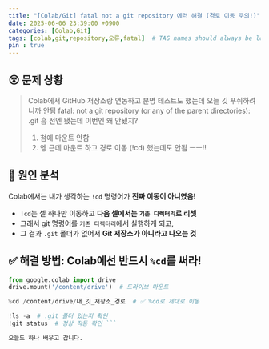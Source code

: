 ```yaml
---
title: "[Colab/Git] fatal not a git repository 에러 해결 (경로 이동 주의!)"
date: 2025-06-06 23:39:00 +0900
categories: [Colab,Git]
tags: [colab,git,repository,오류,fatal]  # TAG names should always be lowercase
pin : true
---
```

## 😵 문제 상황
> Colab에서 GitHub 저장소랑 연동하고 분명 테스트도 했는데 오늘 깃 푸쉬하려니까 안됨
> fatal: not a git repository (or any of the parent directories): .git
> 흠 전엔 됐는데 이번엔 왜 안됐지?
> 1. 첨에 마운트 안함
> 2. 엥 근데 마운트 하고 경로 이동 (!cd) 했는데도 안됨 ㅡㅡ!!

## 🧠 원인 분석
Colab에서는 내가 생각하는 `!cd` 명령어가 **진짜 이동이 아니였음!**
- `!cd`는 셀 하나만 이동하고 **다음 셀에서는 `기존 디렉터리`로 리셋**
- 그래서 git 명령어를 `기존 디렉터리`에서 실행하게 되고,
- 그 결과 `.git` 폴더가 없어서 **Git 저장소가 아니라고 나오는 것**

## ✅ 해결 방법: Colab에선 반드시 `%cd`를 써라!
```python
from google.colab import drive
drive.mount('/content/drive')  # 드라이브 마운트

%cd /content/drive/내_깃_저장소_경로  # ✅ %cd로 제대로 이동 

!ls -a  # .git 폴더 있는지 확인
!git status  # 정상 작동 확인 ```

오늘도 하나 배우고 갑니다.
